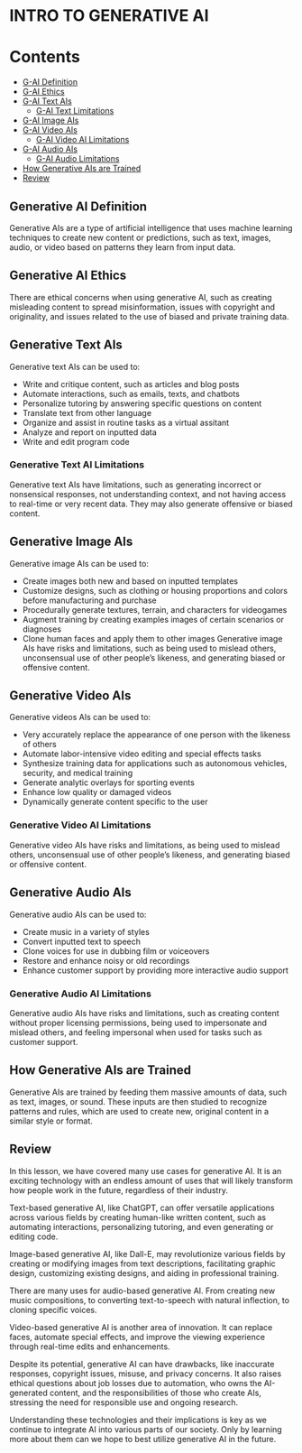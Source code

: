 # INTRO TO GENERATIVE AI

# Contents
- [G-AI Definition](#generative-ai-definition)
- [G-AI Ethics](#generative-ai-ethics)
- [G-AI Text AIs](#generative-text-ais)
    - [G-AI Text Limitations](#generative-text-ai-limitations)
- [G-AI Image AIs](#generative-image-ais)
- [G-AI Video AIs](#generative-video-ais)
    - [G-AI Video AI Limitations](#generative-video-ai-limitations)
- [G-AI Audio AIs](#generative-audio-ais)
    - [G-AI Audio Limitations](#generative-audio-ai-limitations)
- [How Generative AIs are Trained](#how-generative-ais-are-trained)
- [Review](#review)

## Generative AI Definition
Generative AIs are a type of artificial intelligence that uses machine learning techniques to create new content or predictions, such as text, images, audio, or video based on patterns they learn from input data.

## Generative AI Ethics
There are ethical concerns when using generative AI, such as creating misleading content to spread misinformation, issues with copyright and originality, and issues related to the use of biased and private training data.

## Generative Text AIs
Generative text AIs can be used to:

- Write and critique content, such as articles and blog posts
- Automate interactions, such as emails, texts, and chatbots
- Personalize tutoring by answering specific questions on content
- Translate text from other language
- Organize and assist in routine tasks as a virtual assitant
- Analyze and report on inputted data
- Write and edit program code

### Generative Text AI Limitations
Generative text AIs have limitations, such as generating incorrect or nonsensical responses, not understanding context, and not having access to real-time or very recent data. They may also generate offensive or biased content.

## Generative Image AIs
Generative image AIs can be used to:

- Create images both new and based on inputted templates
- Customize designs, such as clothing or housing proportions and colors before manufacturing and purchase
- Procedurally generate textures, terrain, and characters for videogames
- Augment training by creating examples images of certain scenarios or diagnoses
- Clone human faces and apply them to other images Generative image AIs have risks and limitations, such as being used to mislead others, unconsensual use of other people’s likeness, and generating biased or offensive content.

## Generative Video AIs
Generative videos AIs can be used to:

- Very accurately replace the appearance of one person with the likeness of others
- Automate labor-intensive video editing and special effects tasks
- Synthesize training data for applications such as autonomous vehicles, security, and medical training
- Generate analytic overlays for sporting events
- Enhance low quality or damaged videos
- Dynamically generate content specific to the user

### Generative Video AI Limitations
Generative video AIs have risks and limitations, as being used to mislead others, unconsensual use of other people’s likeness, and generating biased or offensive content.

## Generative Audio AIs
Generative audio AIs can be used to:

- Create music in a variety of styles
- Convert inputted text to speech
- Clone voices for use in dubbing film or voiceovers
- Restore and enhance noisy or old recordings
- Enhance customer support by providing more interactive audio support

### Generative Audio AI Limitations
Generative audio AIs have risks and limitations, such as creating content without proper licensing permissions, being used to impersonate and mislead others, and feeling impersonal when used for tasks such as customer support.

## How Generative AIs are Trained

Generative AIs are trained by feeding them massive amounts of data, such as text, images, or sound. These inputs are then studied to recognize patterns and rules, which are used to create new, original content in a similar style or format.

## Review
In this lesson, we have covered many use cases for generative AI. It is an exciting technology with an endless amount of uses that will likely transform how people work in the future, regardless of their industry.

Text-based generative AI, like ChatGPT, can offer versatile applications across various fields by creating human-like written content, such as automating interactions, personalizing tutoring, and even generating or editing code.

Image-based generative AI, like Dall-E, may revolutionize various fields by creating or modifying images from text descriptions, facilitating graphic design, customizing existing designs, and aiding in professional training.

There are many uses for audio-based generative AI. From creating new music compositions, to converting text-to-speech with natural inflection, to cloning specific voices.

Video-based generative AI is another area of innovation. It can replace faces, automate special effects, and improve the viewing experience through real-time edits and enhancements.

Despite its potential, generative AI can have drawbacks, like inaccurate responses, copyright issues, misuse, and privacy concerns. It also raises ethical questions about job losses due to automation, who owns the AI-generated content, and the responsibilities of those who create AIs, stressing the need for responsible use and ongoing research.

Understanding these technologies and their implications is key as we continue to integrate AI into various parts of our society. Only by learning more about them can we hope to best utilize generative AI in the future.